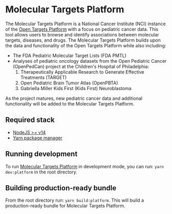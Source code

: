 # Molecular Targets Platform

The Molecular Targets Platform is a National Cancer Institute (NCI) instance of the [Open Targets Platform](https://www.targetvalidation.org) with a focus on pediatric cancer data. This tool allows users to browse and identify associations between molecular targets, diseases, and drugs. The Molecular Targets Platform builds upon the data and functionality of the Open Targets Platform while also including:

<ul>
  <li>The FDA Pediatric Molecular Target Lists (FDA PMTL)</li>
  <li>Analyses of pediatric oncology datasets from the Open Pediatric Cancer (OpenPedCan) project at the Children's Hospital of Philadelphia:
     <ol>
      <li>Therapeutically Applicable Research to Generate Effective Treatments (TARGET)</li>
      <li>Open Pediatric Brain Tumor Atlas (OpenPBTA)</li>
      <li>Gabriella Miller Kids First (Kids First) Neuroblastoma</li>
    </ol>
  </li>
</ul>

As the project matures, new pediatric cancer data and additional functionality will be added to the Molecular Targets Platform.

## Required stack

- [NodeJS >= v14](https://nodejs.org/en/)
- [Yarn package manager](https://yarnpkg.com/)

## Running development

To run [Molecular Targets Platform](https://moleculartargets.ccdi.cancer.gov/) in development mode, you can run: `yarn dev:platform` in the root directory.

## Building production-ready bundle

From the root directory run: `yarn build:platform`. This will build a production-ready bundle for Molecular Targets Platform.
